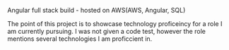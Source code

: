 Angular full stack build - hosted on AWS(AWS, Angular, SQL)

The point of this project is to showcase technology proficeincy for a role I am currently pursuing.
I was not given a code test, however the role mentions several technologies I am proficcient in.



